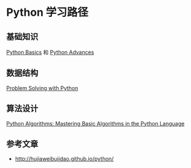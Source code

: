# Python 学习路径

## 基础知识

[Python Basics](http://hujiaweibujidao.github.io/blog/2014/05/10/python-tips1/) 和 [Python Advances](http://hujiaweibujidao.github.io/blog/2014/05/16/python-tips3/)

## 数据结构

[Problem Solving with Python](http://interactivepython.org/courselib/static/pythonds/index.html)

## 算法设计

[Python Algorithms: Mastering Basic Algorithms in the Python Language](http://link.springer.com/book/10.1007%2F978-1-4302-3238-4)




## 参考文章

+ http://hujiaweibujidao.github.io/python/
